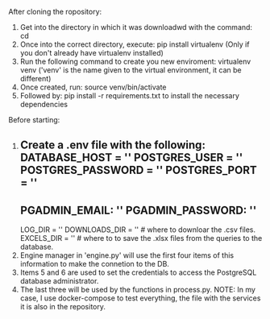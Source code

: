 
After cloning the ropository:
 1.  Get into the directory in which it was downloadwd with the command: cd <repository>
 2.  Once into the correct directory, execute: pip install virtualenv
 (Only if you don't already have virtualenv installed)
 3. Run the following command to create you new enviroment: virtualenv venv
 ('venv' is the name given to the virtual environment, it can be different)
 4. Once created, run: source venv/bin/activate
 5. Followed by: pip install -r requirements.txt to install the necessary dependencies
 
Before starting:
 1. Create a .env file with the following:
      DATABASE_HOST = ''
      POSTGRES_USER = ''
      POSTGRES_PASSWORD = ''
      POSTGRES_PORT = ''
      ----------------------------------------------------------------
      PGADMIN_EMAIL: ''
      PGADMIN_PASSWORD: ''
      ----------------------------------------------------------------
      LOG_DIR = ''
      DOWNLOADS_DIR = '' # where to downloar the .csv files.
      EXCELS_DIR = '' # where to to save the .xlsx files from the queries to the database.
 2. Engine manager in 'engine.py' will use the first four items of this information to make the connetion to the DB.
 3. Items 5 and 6 are used to set the credentials to access the PostgreSQL database administrator.
 4. The last three will be used by the functions in process.py.
 NOTE: In my case, I use docker-compose to test everything, the file with the services it is also in the repository. 
